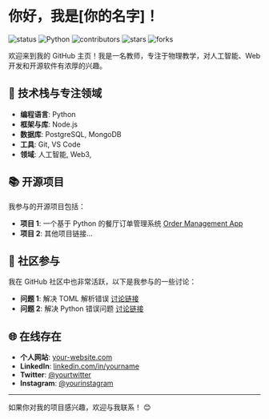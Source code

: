 # 你好，我是[你的名字]！

![status](https://img.shields.io/badge/status-updating-brightgreen)
![Python](https://img.shields.io/badge/python-3.12-fuchsia)
![contributors](https://img.shields.io/badge/contributors-2-blue)
![stars](https://img.shields.io/github/stars/你的用户名/你的仓库?style=social)
![forks](https://img.shields.io/github/forks/你的用户名/你的仓库?style=social)

欢迎来到我的 GitHub 主页！我是一名教师，专注于物理教学，对人工智能、Web 开发和开源软件有浓厚的兴趣。

## 🔧 技术栈与专注领域

- **编程语言**:  Python
- **框架与库**: Node.js
- **数据库**: PostgreSQL, MongoDB
- **工具**: Git, VS Code
- **领域**: 人工智能, Web3,

## 📚 开源项目

我参与的开源项目包括：
- **项目 1**: 一个基于 Python 的餐厅订单管理系统 [Order Management App](https://github.com/your-username/Order_Management_App_Python)
- **项目 2**: 其他项目链接...

## 💬 社区参与

我在 GitHub 社区中也非常活跃，以下是我参与的一些讨论：
- **问题 1**: 解决 TOML 解析错误 [讨论链接](https://github.com/your-username)
- **问题 2**: 解决 Python 错误问题 [讨论链接](https://github.com/your-username)

## 🌐 在线存在

- **个人网站**: [your-website.com](https://your-website.com)
- **LinkedIn**: [linkedin.com/in/yourname](https://www.linkedin.com/in/yourname)
- **Twitter**: [@yourtwitter](https://twitter.com/yourtwitter)
- **Instagram**: [@yourinstagram](https://www.instagram.com/yourinstagram)

---
如果你对我的项目感兴趣，欢迎与我联系！ 😊
